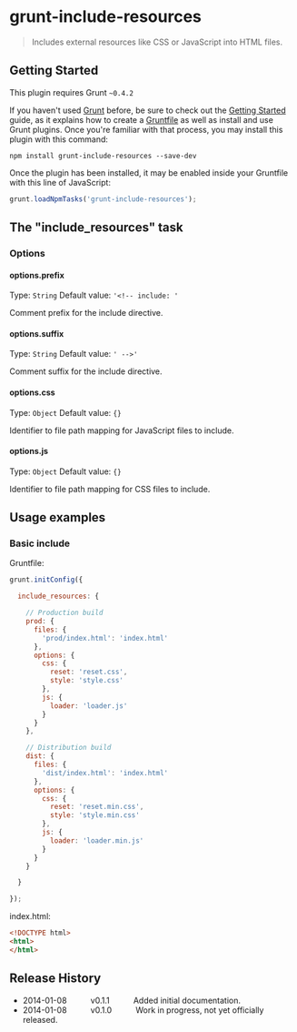 # grunt-include-resources

> Includes external resources like CSS or JavaScript into HTML files.


## Getting Started
This plugin requires Grunt `~0.4.2`

If you haven't used [Grunt](http://gruntjs.com/) before, be sure to check out the [Getting Started](http://gruntjs.com/getting-started) guide, as it explains how to create a [Gruntfile](http://gruntjs.com/sample-gruntfile) as well as install and use Grunt plugins. Once you're familiar with that process, you may install this plugin with this command:

```shell
npm install grunt-include-resources --save-dev
```

Once the plugin has been installed, it may be enabled inside your Gruntfile with this line of JavaScript:

```js
grunt.loadNpmTasks('grunt-include-resources');
```


## The "include_resources" task

### Options

#### options.prefix
Type: `String`
Default value: `'<!-- include: '`

Comment prefix for the include directive.

#### options.suffix
Type: `String`
Default value: `' -->'`

Comment suffix for the include directive.

#### options.css
Type: `Object`
Default value: `{}`

Identifier to file path mapping for JavaScript files to include.

#### options.js
Type: `Object`
Default value: `{}`

Identifier to file path mapping for CSS files to include.



## Usage examples

### Basic include

Gruntfile:

```js
grunt.initConfig({

  include_resources: {

    // Production build
    prod: {
      files: {
        'prod/index.html': 'index.html'
      },
      options: {
        css: {
          reset: 'reset.css',
          style: 'style.css'
        },
        js: {
          loader: 'loader.js'
        }
      }
    },

    // Distribution build
    dist: {
      files: {
        'dist/index.html': 'index.html'
      },
      options: {
        css: {
          reset: 'reset.min.css',
          style: 'style.min.css'
        },
        js: {
          loader: 'loader.min.js'
        }
      }
    }

  }

});
```

index.html:

```html
<!DOCTYPE html>
<html>
</html>
```


## Release History

 * 2014-01-08   v0.1.1   Added initial documentation.
 * 2014-01-08   v0.1.0   Work in progress, not yet officially released.